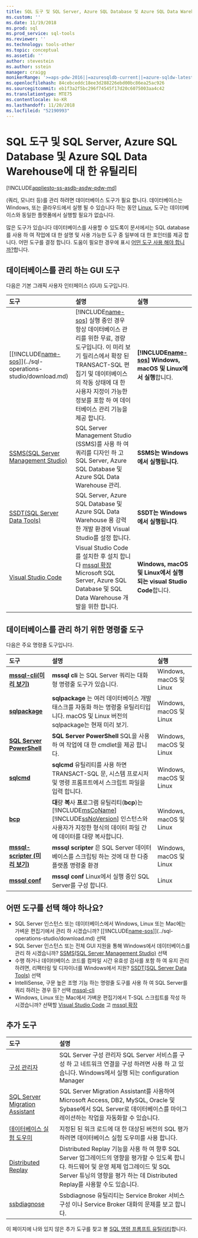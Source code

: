```yaml
---
title: SQL 도구 및 SQL Server, Azure SQL Database 및 Azure SQL Data Warehouse에 대 한 유틸리티 | Microsoft Docs
ms.custom: ''
ms.date: 11/19/2018
ms.prod: sql
ms.prod_service: sql-tools
ms.reviewer: ''
ms.technology: tools-other
ms.topic: conceptual
ms.assetid: ''
author: stevestein
ms.author: sstein
manager: craigg
monikerRange: '>=aps-pdw-2016||=azuresqldb-current||=azure-sqldw-latest||>=sql-server-2016||=sqlallproducts-allversions||>=sql-server-linux-2017'
ms.openlocfilehash: 84cebceddc18ee3d288226ebd00bc86ea25ac926
ms.sourcegitcommit: eb1f3a2f5bc296f74545f17d20c6075003aa4c42
ms.translationtype: MTE75
ms.contentlocale: ko-KR
ms.lasthandoff: 11/20/2018
ms.locfileid: "52190993"
---
```

# <a name="sql-tools-and-utilities-for-sql-server-azure-sql-database-and-azure-sql-data-warehouse"></a>SQL 도구 및 SQL Server, Azure SQL Database 및 Azure SQL Data Warehouse에 대 한 유틸리티
[!INCLUDE[appliesto-ss-asdb-asdw-pdw-md](../includes/appliesto-ss-asdb-asdw-pdw-md.md)]

(쿼리, 모니터 등)를 관리 하려면 데이터베이스 도구가 필요 합니다. 데이터베이스는 Windows, 또는 클라우드에서 실행 될 수 있습니다 하는 동안 [Linux](../linux/sql-server-linux-overview.md), 도구는 데이터베이스와 동일한 플랫폼에서 실행할 필요가 없습니다. 

많은 도구가 있습니다 데이터베이스를 사용할 수 있도록이 문서에서는 SQL database를 사용 하 여 작업에 대 한 설명 및 사용 가능한 도구 중 일부에 대 한 포인터를 제공 합니다. 어떤 도구를 결정 합니다. 도움이 필요한 경우에 표시 [어떤 도구 사용 해야 합니까?](#which-tool-should-i-choose)합니다.


## <a name="gui-tools-to-manage-databases"></a>데이터베이스를 관리 하는 GUI 도구  

다음은 기본 그래픽 사용자 인터페이스 (GUI) 도구입니다.

| 도구 | 설명 | 실행 |
|:--|:--|:--|
| [[!INCLUDE[name-sos](../includes/name-sos.md)]](../sql-operations-studio/download.md) | [!INCLUDE[name-sos](../includes/name-sos-short.md)] 실행 중인 경우 항상 데이터베이스 관리를 위한 무료, 경량 도구입니다. 이 미리 보기 릴리스에서 확장 된 TRANSACT-SQL 편집기 및 데이터베이스의 작동 상태에 대 한 사용자 지정이 가능한 정보를 포함 하 여 데이터베이스 관리 기능을 제공 합니다. | **[!INCLUDE[name-sos](../includes/name-sos-short.md)] Windows, macOS 및 Linux에서 실행**합니다.|
| [SSMS(SQL Server Management Studio)](../ssms/download-sql-server-management-studio-ssms.md) | SQL Server Management Studio (SSMS)를 사용 하 여 쿼리를 디자인 하 고 SQL Server, Azure SQL Database 및 Azure SQL Data Warehouse 관리. | **SSMS는 Windows에서 실행됩니다.**|
| [SSDT(SQL Server Data Tools)](../ssdt/download-sql-server-data-tools-ssdt.md) | SQL Server, Azure SQL Database 및 Azure SQL Data Warehouse 용 강력한 개발 환경에 Visual Studio를 설정 합니다.| **SSDT는 Windows에서 실행됩니다**.|
| [Visual Studio Code](https://code.visualstudio.com/)| Visual Studio Code를 설치한 후 설치 합니다 [mssql 확장](https://marketplace.visualstudio.com/items?itemName=ms-mssql.mssql) Microsoft SQL Server, Azure SQL Database 및 SQL Data Warehouse 개발을 위한 합니다.| **Windows, macOS 및 Linux에서 실행 되는 visual Studio Code**합니다.|


## <a name="command-line-tools-to-manage-databases"></a>데이터베이스를 관리 하기 위한 명령줄 도구

다음은 주요 명령줄 도구입니다.

| 도구 | 설명 | 실행 |
|:--|:--|:--|
|[**mssql-cli(미리 보기)**](mssql-cli.md)|**mssql cli** 는 SQL Server 쿼리는 대화형 명령줄 도구가 있습니다. | Windows, macOS 및 Linux|
| [**sqlpackage**](sqlpackage.md) |**sqlpackage** 는 여러 데이터베이스 개발 태스크를 자동화 하는 명령줄 유틸리티입니다. macOS 및 Linux 버전의 sqlpackage는 현재 미리 보기. | Windows, macOS 및 Linux|
|[**SQL Server PowerShell**](../powershell/sql-server-powershell.md)| **SQL Server PowerShell** SQL을 사용 하 여 작업에 대 한 cmdlet을 제공 합니다.| Windows, macOS 및 Linux|
| [**sqlcmd**](sqlcmd-utility.md) |**sqlcmd** 유틸리티를 사용 하면 TRANSACT-SQL 문, 시스템 프로시저 및 명령 프롬프트에서 스크립트 파일을 입력 합니다. | Windows, macOS 및 Linux|
|[**bcp**](https://docs.microsoft.com/sql/tools/bcp-utility?view=sql-server-2014)|**대**량 **복**사 **프**로그램 유틸리티(**bcp**)는 [!INCLUDE[msCoName](../includes/msconame-md.md)] [!INCLUDE[ssNoVersion](../includes/ssnoversion-md.md)] 인스턴스와 사용자가 지정한 형식의 데이터 파일 간에 데이터를 대량 복사합니다.|Windows, macOS 및 Linux|
|[**mssql-scripter (미리 보기)**](https://github.com/Microsoft/mssql-scripter)|**mssql scripter** 은 SQL Server 데이터베이스를 스크립팅 하는 것에 대 한 다중 플랫폼 명령줄 환경|Windows, macOS 및 Linux|
|[**mssql conf**](../linux/sql-server-linux-configure-mssql-conf.md)|**mssql conf** Linux에서 실행 중인 SQL Server를 구성 합니다.|Linux|



## <a name="which-tool-should-i-choose"></a>어떤 도구를 선택 해야 하나요?

- SQL Server 인스턴스 또는 데이터베이스에서 Windows, Linux 또는 Mac에는 가벼운 편집기에서 관리 하 시겠습니까? [[!INCLUDE[name-sos](../includes/name-sos.md)]](../sql-operations-studio/download.md) 선택
- SQL Server 인스턴스 또는 전체 GUI 지원을 통해 Windows에서 데이터베이스를 관리 하 시겠습니까? [SSMS(SQL Server Management Studio)](../ssms/download-sql-server-management-studio-ssms.md) 선택
- 수행 하거나 데이터베이스 코드를 컴파일 시간 유효성 검사를 포함 하 여 유지 관리 하려면, 리팩터링 및 디자이너를 Windows에서 지원? [SSDT(SQL Server Data Tools)](../ssdt/download-sql-server-data-tools-ssdt.md) 선택
- IntelliSense, 구문 높은 조명 기능 하는 명령줄 도구를 사용 하 여 SQL Server를 쿼리 하려는 경우 등? 선택 [mssql-cli](mssql-cli.md)
- Windows, Linux 또는 Mac에서 가벼운 편집기에서 T-SQL 스크립트를 작성 하 시겠습니까? 선택할 [Visual Studio Code](https://code.visualstudio.com/) 고 [mssql 확장](https://marketplace.visualstudio.com/items?itemName=ms-mssql.mssql)



## <a name="additional-tools"></a>추가 도구

| 도구 | 설명 |
|:--|:--|
| [구성 관리자](../tools/configuration-manager/sql-server-configuration-manager-help.md) | SQL Server 구성 관리자 SQL Server 서비스를 구성 하 고 네트워크 연결을 구성 하려면 사용 하 고 있습니다. Windows에서 실행 되는 configuration Manager|
| [SQL Server Migration Assistant](../ssma/sql-server-migration-assistant.md) | SQL Server Migration Assistant를 사용하여 Microsoft Access, DB2, MySQL, Oracle 및 Sybase에서 SQL Server로 데이터베이스를 마이그레이션하는 작업을 자동화할 수 있습니다.|
| [데이터베이스 실험 도우미](../dea/database-experimentation-assistant-overview.md) | 지정된 된 워크 로드에 대 한 대상된 버전의 SQL 평가 하려면 데이터베이스 실험 도우미를 사용 합니다. |
| [Distributed Replay](../tools/distributed-replay/install-distributed-replay-overview.md) | Distributed Replay 기능을 사용 하 여 향후 SQL Server 업그레이드의 영향을 평가할 수 있도록 합니다. 하드웨어 및 운영 체제 업그레이드 및 SQL Server 튜닝의 영향을 평가 하는 데 Distributed Replay를 사용할 수도 있습니다. |
| [ssbdiagnose](../tools/ssbdiagnose/ssbdiagnose-utility-service-broker.md) | Ssbdiagnose 유틸리티는 Service Broker 서비스 구성 이나 Service Broker 대화의 문제를 보고 합니다. |

이 페이지에 나와 있지 않은 추가 도구를 찾고 볼 [SQL 명령 프롬프트 유틸리티](command-prompt-utility-reference-database-engine.md)합니다.

